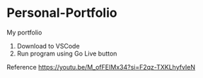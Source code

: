 # Personal-Portfolio
My portfolio

1. Download to VSCode
2. Run program using Go Live button

Reference
https://youtu.be/M_ofFEIMx34?si=F2qz-TXKLhyfvIeN
